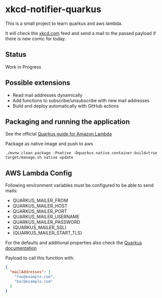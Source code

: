 # xkcd-notifier-quarkus

This is a small project to learn quarkus and aws lambda.

It will check the [xkcd.com](https://xkcd.com) feed and send a mail to the passed payload 
if there is new comic for today.

## Status
Work in Progress

## Possible extensions
- Read mail addresses dynamically
- Add functions to subscribe/unsubscribe with new mail addresses
- Build and deploy automatically with GitHub actions

## Packaging and running the application

See the official [Quarkus guide for Amazon Lambda](https://quarkus.io/guides/amazon-lambda)

Package as native image and push to aws
```shell script
./mvnw clean package -Pnative -Dquarkus.native.container-build=true
target/manage.sh native update
```

## AWS Lambda Config
Following environment variables must be configured to be able to send mails:
- QUARKUS_MAILER_FROM
- QUARKUS_MAILER_HOST
- QUARKUS_MAILER_PORT
- QUARKUS_MAILER_USERNAME
- QUARKUS_MAILER_PASSWORD
- (QUARKUS_MAILER_SSL)
- (QUARKUS_MAILER_START_TLS)

For the defaults and additional properties also check the [Quarkus documentation](https://quarkus.io/guides/mailer#configuration-reference)

Payload to call this function with:
```json
{
  "mailAddresses": [
    "foo@example.com",
    "bar@example.com"
  ]
}
```
